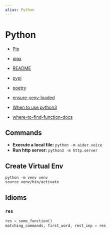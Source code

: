 ```yaml
---
alias: Python
---
```

# Python

- [Pip](pip/README.md)
- [pipx](pip/pipx.md)
- [README](pyenv/README.md)
- [pypi](./pypi.md)
- [poetry](poetry.md)
- [ensure-venv-loaded](venv/ensure-venv-loaded.md)

- [When to use python3](When%20to%20use%20python3.md)
- [where-to-find-function-docs](where-to-find-function-docs.md)

## Commands

- **Execute a local file:** `python -m aider.voice`
-  **Run http server:** `python3 -m http.server`


## Create Virtual Env

```shell
python -m venv venv
source venv/bin/activate
```

## Idioms

### `res`
```python
res = some_function()
matching_commands, first_word, rest_inp = res
```

